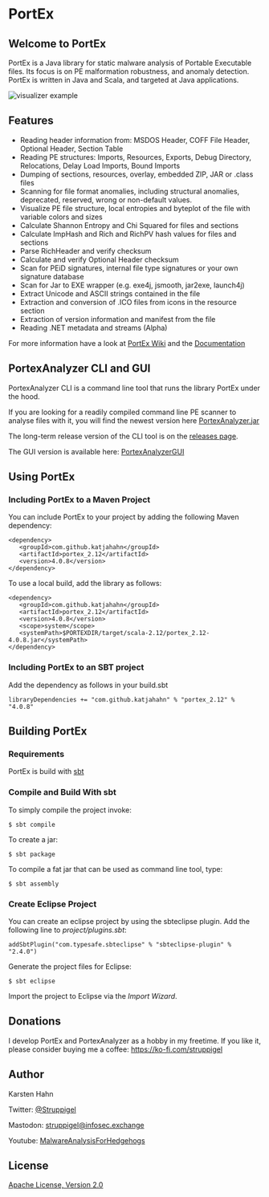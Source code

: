 PortEx 
======

## Welcome to PortEx

PortEx is a Java library for static malware analysis of Portable Executable files. Its focus is on PE malformation robustness, and anomaly detection. 
PortEx is written in Java and Scala, and targeted at Java applications.  

![visualizer example](http://i.imgur.com/7NBze4O.png)

## Features

* Reading header information from: MSDOS Header, COFF File Header, Optional Header, Section Table
* Reading PE structures: Imports, Resources, Exports, Debug Directory, Relocations, Delay Load Imports, Bound Imports
* Dumping of sections, resources, overlay, embedded ZIP, JAR or .class files
* Scanning for file format anomalies, including structural anomalies, deprecated, reserved, wrong or non-default values.
* Visualize PE file structure, local entropies and byteplot of the file with variable colors and sizes
* Calculate Shannon Entropy and Chi Squared for files and sections
* Calculate ImpHash and Rich and RichPV hash values for files and sections
* Parse RichHeader and verify checksum
* Calculate and verify Optional Header checksum
* Scan for PEiD signatures, internal file type signatures or your own signature database
* Scan for Jar to EXE wrapper (e.g. exe4j, jsmooth, jar2exe, launch4j)
* Extract Unicode and ASCII strings contained in the file
* Extraction and conversion of .ICO files from icons in the resource section
* Extraction of version information and manifest from the file
* Reading .NET metadata and streams (Alpha)

For more information have a look at [PortEx Wiki](https://github.com/struppigel/PortEx/wiki) and the [Documentation](http://struppigel.github.io/PortEx/javadocs/)

## PortexAnalyzer CLI and GUI

PortexAnalyzer CLI is a command line tool that runs the library PortEx under the hood. 

If you are looking for a readily compiled command line PE scanner to analyse files with it, you will find the newest version here [PortexAnalyzer.jar](https://github.com/struppigel/PortEx/raw/master/progs/PortexAnalyzer.jar)

The long-term release version of the CLI tool is on the [releases page](https://github.com/struppigel/PortEx/releases).

The GUI version is available here: [PortexAnalyzerGUI](https://github.com/struppigel/PortexAnalyzerGUI)

## Using PortEx

### Including PortEx to a Maven Project

You can include PortEx to your project by adding the following Maven dependency:

```
<dependency>
   <groupId>com.github.katjahahn</groupId>
   <artifactId>portex_2.12</artifactId>
   <version>4.0.8</version>
</dependency> 
```

To use a local build, add the library as follows:

```
<dependency>
   <groupId>com.github.katjahahn</groupId>
   <artifactId>portex_2.12</artifactId>
   <version>4.0.8</version>
   <scope>system</scope>
   <systemPath>$PORTEXDIR/target/scala-2.12/portex_2.12-4.0.8.jar</systemPath>
</dependency> 
```

### Including PortEx to an SBT project

Add the dependency as follows in your build.sbt

```
libraryDependencies += "com.github.katjahahn" % "portex_2.12" % "4.0.8"
```

## Building PortEx

### Requirements

PortEx is build with [sbt](http://www.scala-sbt.org)  

### Compile and Build With sbt

To simply compile the project invoke:

```
$ sbt compile
```

To create a jar: 

```
$ sbt package
```

To compile a fat jar that can be used as command line tool, type:

```
$ sbt assembly
```

### Create Eclipse Project

You can create an eclipse project by using the sbteclipse plugin.
Add the following line to *project/plugins.sbt*:

```
addSbtPlugin("com.typesafe.sbteclipse" % "sbteclipse-plugin" % "2.4.0")
```

Generate the project files for Eclipse:

```
$ sbt eclipse
```

Import the project to Eclipse via the *Import Wizard*.

## Donations

I develop PortEx and PortexAnalyzer as a hobby in my freetime. If you like it, please consider buying me a coffee: https://ko-fi.com/struppigel

## Author

Karsten Hahn 

Twitter: [@Struppigel](https://twitter.com/struppigel)

Mastodon: [struppigel@infosec.exchange](https://infosec.exchange/@struppigel)

Youtube: [MalwareAnalysisForHedgehogs](https://www.youtube.com/c/MalwareAnalysisForHedgehogs)

## License
[Apache License, Version 2.0](https://github.com/katjahahn/PortEx/blob/master/LICENSE)
